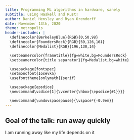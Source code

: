```yaml
---
title: Programming ML algorithms in hardware, sanely 
subtitle: using Haskell and Rust!
author: Daniel Hensley and Ryan Orendorff
date: November 13th, 2020
theme: metropolis
header-includes: |
  \definecolor{BerkeleyBlue}{RGB}{0,50,98}
  \definecolor{FoundersRock}{RGB}{59,126,161}
  \definecolor{Medalist}{RGB}{196,130,14}

  \setbeamercolor{frametitle}{fg=white,bg=FoundersRock}
  \setbeamercolor{title separator}{fg=Medalist,bg=white}

  \usepackage{fontspec}
  \setmonofont{Iosevka}
  \usefonttheme[onlymath]{serif}

  \usepackage{epsdice}
  \newcommand\vcdice[1]{\vcenter{\hbox{\epsdice{#1}}}}

  \newcommand{\undovspacepause}{\vspace*{-0.9em}}
---
```



Goal of the talk: run away quickly
----------------------------------

I am running away like my life depends on it
